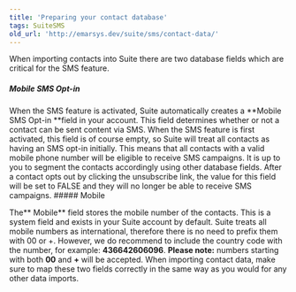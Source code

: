 ```yaml
---
title: 'Preparing your contact database'
tags: SuiteSMS
old_url: 'http://emarsys.dev/suite/sms/contact-data/'
---
```


When importing contacts into Suite there are two database fields which are critical for the SMS feature.

##### Mobile SMS Opt-in

 When the SMS feature is activated, Suite automatically creates a **Mobile SMS Opt-in **field in your account. This field determines whether or not a contact can be sent content via SMS. When the SMS feature is first activated, this field is of course empty, so Suite will treat all contacts as having an SMS opt-in initially. This means that all contacts with a valid mobile phone number will be eligible to receive SMS campaigns. It is up to you to segment the contacts accordingly using other database fields. After a contact opts out by clicking the unsubscribe link, the value for this field will be set to FALSE and they will no longer be able to receive SMS campaigns. ##### Mobile

 The** Mobile** field stores the mobile number of the contacts. This is a system field and exists in your Suite account by default. Suite treats all mobile numbers as international, therefore there is no need to prefix them with 00 or +. However, we do recommend to include the country code with the number, for example: **436642606096**. **Please note:** numbers starting with both **00** and **+** will be accepted. When importing contact data, make sure to map these two fields correctly in the same way as you would for any other data imports.  